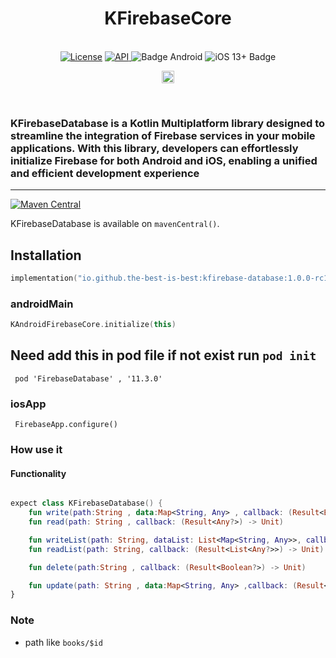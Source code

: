 <h1 align="center">KFirebaseCore</h1><br>
<div align="center">
<a href="https://opensource.org/licenses/Apache-2.0"><img alt="License" src="https://img.shields.io/badge/License-Apache%202.0-blue.svg"/></a>
<a href="https://android-arsenal.com/api?level=21" rel="nofollow">
    <img alt="API" src="https://img.shields.io/badge/API-21%2B-brightgreen.svg?style=flat" style="max-width: 100%;">
</a>
  <img src="https://img.shields.io/badge/Platform-Android-brightgreen.svg?logo=android" alt="Badge Android" />
  <img src="https://img.shields.io/badge/iOS-13%2B-blue.svg?logo=apple" alt="iOS 13+ Badge" />

<a href="https://github.com/the-best-is-best/"><img alt="Profile" src="https://img.shields.io/badge/github-%23181717.svg?&style=for-the-badge&logo=github&logoColor=white" height="20"/></a>
</div>

<br>

### KFirebaseDatabase is a Kotlin Multiplatform library designed to streamline the integration of Firebase services in your mobile applications. With this library, developers can effortlessly initialize Firebase for both Android and iOS, enabling a unified and efficient development experience

<hr>

[![Maven Central](https://img.shields.io/maven-central/v/io.github.the-best-is-best/kfirebase-core)](https://central.sonatype.com/artifact/io.github.the-best-is-best/kfirebase-core)

KFirebaseDatabase is available on `mavenCentral()`.

## Installation

```kotlin
implementation("io.github.the-best-is-best:kfirebase-database:1.0.0-rc1")
```

### androidMain

```kotlin
KAndroidFirebaseCore.initialize(this)
```

## Need add this in pod file if not exist run ` pod init `

```pod
 pod 'FirebaseDatabase' , '11.3.0'
```

### iosApp

```ios
 FirebaseApp.configure()
```

### How use it

#### Functionality

```kotlin

expect class KFirebaseDatabase() {
    fun write(path:String , data:Map<String, Any> , callback: (Result<Boolean?>) -> Unit)
    fun read(path: String , callback: (Result<Any?>) -> Unit)

    fun writeList(path: String, dataList: List<Map<String, Any>>, callback: (Result<Boolean>) -> Unit)
    fun readList(path: String, callback: (Result<List<Any?>>) -> Unit)

    fun delete(path:String , callback: (Result<Boolean?>) -> Unit)

    fun update(path: String , data:Map<String, Any> ,callback: (Result<Boolean?>) -> Unit)
}
```

### Note

- path like `books/$id`

